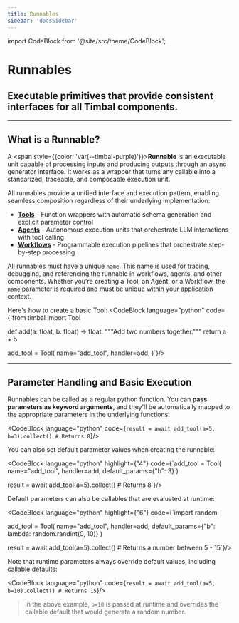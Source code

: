 ```yaml
---
title: Runnables
sidebar: 'docsSidebar'
---
```

import CodeBlock from '@site/src/theme/CodeBlock';


# Runnables

<h2 className="subtitle" style={{marginTop: '0px', fontSize: '1.1rem', fontWeight: 'normal'}}>
Executable primitives that provide consistent interfaces for all Timbal components.
</h2>

---

## What is a Runnable?
A <span style={{color: 'var(--timbal-purple)'}}><strong>Runnable</strong></span> is an executable unit capable of processing inputs and producing outputs through an async generator interface. It works as a wrapper that turns any callable into a standarized, traceable, and composable execution unit.

All runnables provide a unified interface and execution pattern, enabling seamless composition regardless of their underlying implementation:

- **[Tools](../agents/tools)** - Function wrappers with automatic schema generation and explicit parameter control
- **[Agents](../agents/index.md)** - Autonomous execution units that orchestrate LLM interactions with tool calling
- **[Workflows](../workflows/index.md)** - Programmable execution pipelines that orchestrate step-by-step processing

All runnables must have a unique `name`. This name is used for tracing, debugging, and referencing the runnable in workflows, agents, and other components. Whether you're creating a Tool, an Agent, or a Workflow, the `name` parameter is required and must be unique within your application context.

Here's how to create a basic Tool:
<CodeBlock language="python" code={`from timbal import Tool

def add(a: float, b: float) -> float:
    """Add two numbers together."""
    return a + b

add_tool = Tool(
    name="add_tool",
    handler=add,
)`}/>

---

## Parameter Handling and Basic Execution

Runnables can be called as a regular python function. You can **pass parameters as keyword arguments**, and they'll be automatically mapped to the appropriate parameters in the underlying functions:

<CodeBlock language="python" code={`result = await add_tool(a=5, b=3).collect() # Returns 8`}/>

You can also set default parameter values when creating the runnable:

<CodeBlock language="python" highlight={"4"} code={`add_tool = Tool(
    name="add_tool",
    handler=add,
    default_params={"b": 3}
)

result = await add_tool(a=5).collect() # Returns 8`}/>

Default parameters can also be callables that are evaluated at runtime:

<CodeBlock language="python" highlight={"6"} code={`import random

add_tool = Tool(
    name="add_tool",
    handler=add,
    default_params={"b": lambda: random.randint(0, 10)}
)

result = await add_tool(a=5).collect() # Returns a number between 5 - 15`}/>

Note that runtime parameters always override default values, including callable defaults:

<CodeBlock language="python" code={`result = await add_tool(a=5, b=10).collect() # Returns 15`}/>

> In the above example, `b=10` is passed at runtime and overrides the callable default that would generate a random number.
